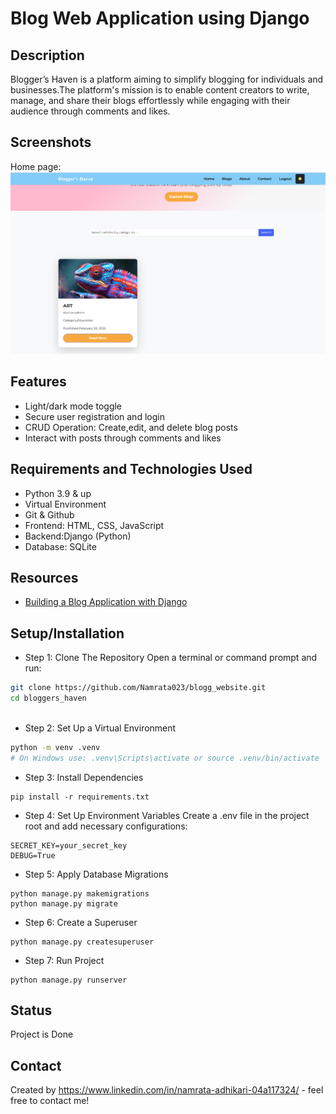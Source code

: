  # Blog Web Application using Django


## Description

Blogger’s Haven is a platform aiming to simplify blogging for individuals and businesses.The platform's mission is to enable content creators to write, manage, and share their blogs effortlessly while engaging with their audience through comments and likes.
## Screenshots 
Home page:![alt text](<Screenshot (76).png>)








## Features

- Light/dark mode toggle
- Secure user registration and login
- CRUD Operation: Create,edit, and delete blog posts
- Interact with posts through comments and likes


## Requirements and Technologies Used

- Python 3.9 & up
- Virtual Environment
- Git & Github
- Frontend:  HTML, CSS, JavaScript
- Backend:Django (Python) 
- Database: SQLite


## Resources
- [Building a Blog Application with Django](https://djangocentral.com/building-a-blog-application-with-django/)


## Setup/Installation

- Step 1: Clone The Repository
Open a terminal or command prompt and run:
```bash
git clone https://github.com/Namrata023/blogg_website.git
cd bloggers_haven
 
```
- Step 2: Set Up a Virtual Environment
```bash
python -m venv .venv
# On Windows use: .venv\Scripts\activate or source .venv/bin/activate  

```
- Step 3: Install Dependencies
```
pip install -r requirements.txt

```
- Step 4: Set Up Environment Variables
Create a .env file in the project root and add necessary configurations:
```
SECRET_KEY=your_secret_key
DEBUG=True
```
- Step 5: Apply Database Migrations
```
python manage.py makemigrations
python manage.py migrate
```
- Step 6: Create a Superuser
```
python manage.py createsuperuser
```
- Step 7: Run Project 
```
python manage.py runserver
```


## Status
Project is Done
## Contact
Created by https://www.linkedin.com/in/namrata-adhikari-04a117324/ - feel free to contact me!